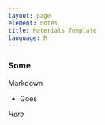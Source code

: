 ```yaml
---
layout: page
element: notes
title: Materials Template
language: R
---
```


### Some

Markdown

- Goes

*Here*